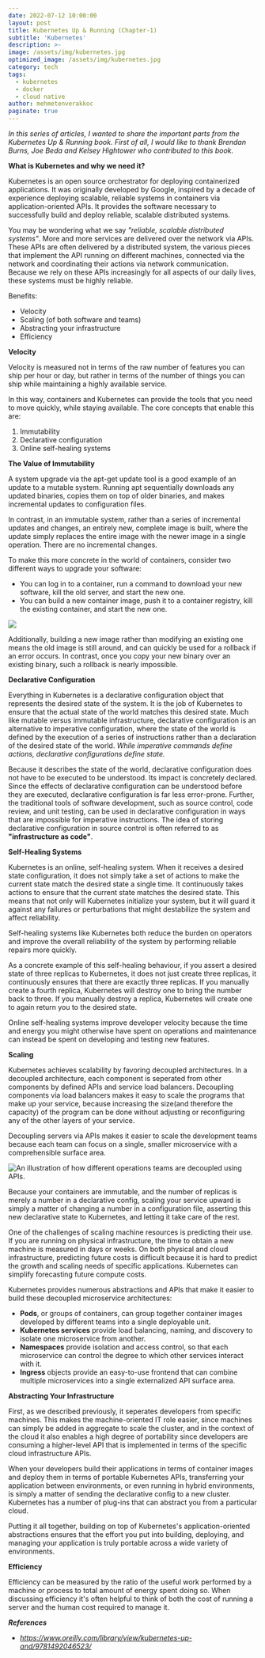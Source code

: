 ```yaml
---
date: 2022-07-12 10:00:00
layout: post
title: Kubernetes Up & Running (Chapter-1)
subtitle: 'Kubernetes'
description: >-
image: /assets/img/kubernetes.jpg
optimized_image: /assets/img/kubernetes.jpg
category: tech
tags:
  - kubernetes
  - docker
  - cloud native
author: mehmetenverakkoc
paginate: true
---
```


*In this series of articles, I wanted to share the important parts from the Kubernetes Up & Running book. First of all, I would like to thank Brendan Burns, Joe Beda and Kelsey Hightower who contributed to this book.*

<strong>What is Kubernetes and why we need it?</strong>

Kubernetes is an open source orchestrator for deploying containerized applications. It was originally developed by Google, inspired by a decade of experience deploying scalable, reliable systems in containers via application-oriented APIs. It provides the software necessary to successfully build and deploy reliable, scalable distributed systems.

You may be wondering what we say <em>"reliable, scalable distributed systems"</em>. More and more services are delivered over the network via APIs. These APIs are often delivered by a distributed system, the various pieces that implement the API running on different machines, connected via the network and coordinating their actions via network communication. Because we rely on these APIs increasingly for all aspects of our daily lives, these systems must be highly reliable.

Benefits:
* Velocity
* Scaling (of both software and teams)
* Abstracting your infrastructure
* Efficiency

<strong>Velocity</strong>

Velocity is measured not in terms of the raw number of features you can ship per hour or day, but rather in terms of the number of things you can ship while maintaining a highly available service.

In this way, containers and Kubernetes can provide the tools that you need to move quickly, while staying available. The core concepts that enable this are:
1.  Immutability
2.  Declarative configuration
3.  Online self-healing systems

<strong>The Value of Immutability</strong>

A system upgrade via the apt-get update tool is a good example of an update to a mutable system. Running apt sequentially downloads any updated binaries, copies them on top of older binaries, and makes incremental updates to configuration files.

In contrast, in an immutable system, rather than a series of incremental updates and changes, an entirely new, complete image is built, where the update simply replaces the entire image with the newer image in a single operation. There are no incremental changes.

To make this more concrete in the world of containers, consider two different ways to upgrade your software:
* You can log in to a container, run a command to download your new software, kill the old server, and start the new one.
* You can build a new container image, push it to a container registry, kill the existing container, and start the new one.

<img src="https://cdn-images-1.medium.com/max/1000/1*v4J7tk5BWIONNRaxDn_jMQ.png"/>

Additionally, building a new image rather than modifying an existing one means the old image is still around, and can quickly be used for a rollback if an error occurs. In contrast, once you copy your new binary over an existing binary, such a rollback is nearly impossible.

<strong>Declarative Configuration</strong>

Everything in Kubernetes is a declarative configuration object that represents the desired state of the system. It is the job of Kubernetes to ensure that the actual state of the world matches this desired state. Much like mutable versus immutable infrastructure, declarative configuration is an alternative to imperative configuration, where the state of the world is defined by the execution of a series of instructions rather than a declaration of the desired state of the world. <em>While imperative commands define actions, declarative configurations define state.</em>

Because it describes the state of the world, declarative configuration does not have to be executed to be understood. Its impact is concretely declared. Since the effects of declarative configuration can be understood before they are executed, declarative configuration is far less error-prone. Further, the traditional tools of software development, such as source control, code review, and unit testing, can be used in declarative configuration in ways that are impossible for imperative instructions. The idea of storing declarative configuration in source control is often referred to as <strong>"infrastructure as code"</strong>.

<strong>Self-Healing Systems</strong>

Kubernetes is an online, self-healing system. When it receives a desired state configuration, it does not simply take a set of actions to make the current state match the desired state a single time. It continuously takes actions to ensure that the current state matches the desired state. This means that not only will Kubernetes initialize your system, but it will guard it against any failures or perturbations that might destabilize the system and affect reliability.

Self-healing systems like Kubernetes both reduce the burden on operators and improve the overall reliability of the system by performing reliable repairs more quickly.

As a concrete example of this self-healing behaviour, if you assert a desired state of three replicas to Kubernetes, it does not just create three replicas, it continuously ensures that there are exactly three replicas. If you manually create a fourth replica, Kubernetes will destroy one to bring the number back to three. If you manually destroy a replica, Kubernetes will create one to again return you to the desired state.

Online self-healing systems improve developer velocity because the time and energy you might otherwise have spent on operations and maintenance can instead be spent on developing and testing new features.

<strong>Scaling</strong>

Kubernetes achieves scalability by favoring decoupled architectures. In a decoupled architecture, each component is seperated from other components by defined APIs and service load balancers. Decoupling components via load balancers makes it easy to scale the programs that make up your service, because increasing the size(and therefore the capacity) of the program can be done without adjusting or reconfiguring any of the other layers of your service.

Decoupling servers via APIs makes it easier to scale the development teams because each team can focus on a single, smaller microservice with a comprehensible surface area.

<img style="display: block; margin: auto;" src="https://cdn-images-1.medium.com/max/1000/1*6vunIL-knq5jI11RJ7otMA.png" alt="An illustration of how different operations teams are decoupled using APIs." />

Because your containers are immutable, and the number of replicas is merely a number in a declarative config, scaling your service upward is simply a matter of changing a number in a configuration file, asserting this new declarative state to Kubernetes, and letting it take care of the rest.

One of the challenges of scaling machine resources is predicting their use. If you are running on physical infrastructure, the time to obtain a new machine is measured in days or weeks. On both physical and cloud infrastructure, predicting future costs is difficult because it is hard to predict the growth and scaling needs of specific applications. Kubernetes can simplify forecasting future compute costs.

Kubernetes provides numerous abstractions and APIs that make it easier to build these decoupled microservice architectures:

* <strong>Pods</strong>, or groups of containers, can group together container images developed by different teams into a single deployable unit.
* <strong>Kubernetes services</strong> provide load balancing, naming, and discovery to isolate one microservice from another.
* <strong>Namespaces</strong> provide isolation and access control, so that each microservice can control the degree to which other services interact with it.
* <strong>Ingress</strong> objects provide an easy-to-use frontend that can combine multiple microservices into a single externalized API surface area.

<strong>Abstracting Your Infrastructure</strong>

First, as we described previously, it seperates developers from specific machines. This makes the machine-oriented IT role easier, since machines can simply be added in aggregate to scale the cluster, and in the context of the cloud it also enables a high degree of portability since developers are consuming a higher-level API that is implemented in terms of the specific cloud infrastructure APIs.

When your developers build their applications in terms of container images and deploy them in terms of portable Kubernetes APIs, transferring your application between environments, or even running in hybrid environments, is simply a matter of sending the declarative config to a new cluster. Kubernetes has a number of plug-ins that can abstract you from a particular cloud.

Putting it all together, building on top of Kubernetes's application-oriented abstractions ensures that the effort you put into building, deploying, and managing your application is truly portable across a wide variety of environments.

<strong>Efficiency</strong>

Efficiency can be measured by the ratio of the useful work performed by a machine or process to total amount of energy spent doing so. When discussing efficiency it's often helpful to think of both the cost of running a server and the human cost required to manage it.

<strong><em>References</em></strong>

* <em>https://www.oreilly.com/library/view/kubernetes-up-and/9781492046523/</em>
